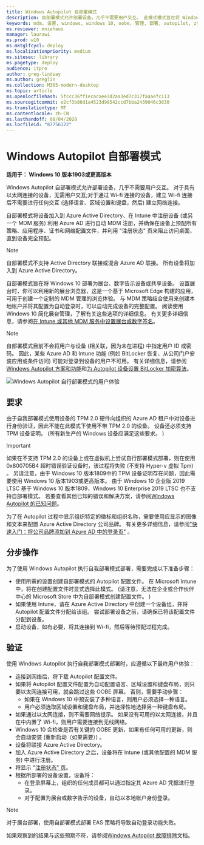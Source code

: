 ```yaml
---
title: Windows Autopilot 自部署模式
description: 自部署模式允许部署设备，几乎不需要用户交互。 此模式模式旨在将 Windows 10 作为展台、数字告示设备或共享设备进行部署。
keywords: mdm, 设置, windows, windows 10, oobe, 管理, 部署, autopilot, ztd, 零接触, 合作伙伴, msfb, intune
ms.reviewer: mniehaus
manager: laurawi
ms.prod: w10
ms.mktglfcycl: deploy
ms.localizationpriority: medium
ms.sitesec: library
ms.pagetype: deploy
audience: itpro
author: greg-lindsay
ms.author: greglin
ms.collection: M365-modern-desktop
ms.topic: article
ms.openlocfilehash: 5fccc36ff1ecacaee3d2aa3ed7c317faaaefc113
ms.sourcegitcommit: e2cf3b80d1a4523d98542ccd7bba2439046c3830
ms.translationtype: MT
ms.contentlocale: zh-CN
ms.lasthandoff: 08/04/2020
ms.locfileid: "87756122"
---
```

# <a name="windows-autopilot-self-deploying-mode"></a>Windows Autopilot 自部署模式

**适用于： Windows 10 版本1903或更高版本**

Windows Autopilot 自部署模式允许部署设备，几乎不需要用户交互。 对于具有以太网连接的设备，无需用户交互;对于通过 Wi-fi 连接的设备，建立 Wi-fi 连接后不需要进行任何交互 (选择语言、区域设置和键盘，然后) 建立网络连接。  

自部署模式将设备加入到 Azure Active Directory、在 Intune 中注册设备 (或另一个 MDM 服务) 利用 Azure AD 进行自动 MDM 注册，并确保在设备上预配所有策略、应用程序、证书和网络配置文件，并利用 "注册状态" 页来阻止访问桌面，直到设备完全预配。 

>[!NOTE]
>自部署模式不支持 Active Directory 联接或混合 Azure AD 联接。  所有设备将加入到 Azure Active Directory。

自部署模式旨在将 Windows 10 部署为展台、数字告示设备或共享设备。 设置展台时，你可以利用新的展台浏览器，这是一个基于 Microsoft Edge 构建的应用，可用于创建一个定制的 MDM 管理的浏览体验。 与 MDM 策略结合使用来创建本地帐户并将其配置为自动登录时，可以自动完成设备的完整配置。 阅读使用 Windows 10 简化展台管理，了解有关这些选项的详细信息。  有关更多详细信息，请参阅[在 Intune 或其他 MDM 服务中设置展台或数字签名](https://docs.microsoft.com/windows/configuration/setup-kiosk-digital-signage#set-up-a-kiosk-or-digital-sign-in-intune-or-other-mdm-service)。

>[!NOTE]
>自部署模式目前不会将用户与设备 (相关联，因为未在进程) 中指定用户 ID 或密码。  因此，某些 Azure AD 和 Intune 功能 (例如 BitLocker 恢复、从公司门户安装应用或条件访问) 可能对登录到设备的用户不可用。 有关详细信息，请参阅[Windows Autopilot 方案和功能](windows-autopilot-scenarios.md)和[为 Autopilot 设备设置 BitLocker 加密算法](bitlocker.md)。

![Windows Autopilot 自行部署模式的用户体验](images/self-deploy-welcome.png)

## <a name="requirements"></a>要求

由于自我部署模式使用设备的 TPM 2.0 硬件向组织的 Azure AD 租户中对设备进行身份验证，因此不能在此模式下使用不带 TPM 2.0 的设备。  设备还必须支持 TPM 设备证明。   (所有新生产的 Windows 设备应满足这些要求。 ) 

>[!IMPORTANT]
>如果在不支持 TPM 2.0 的设备上或在虚拟机上尝试自行部署模式部署，则在使用0x800705B4 超时错误验证设备时，该过程将失败 (不支持 Hyper-v 虚拟 Tpm) 。 另请注意，由于 Windows 10 版本1809中的 TPM 设备证明存在问题，因此需要使用 Windows 10 版本1903或更高版本。 由于 Windows 10 企业版 2019 LTSC 基于 Windows 10 版本1809，Windows 10 Enterprise 2019 LTSC 也不支持自部署模式。 若要查看其他已知的错误和解决方案，请参阅[Windows Autopilot 的已知问题](known-issues.md)。

为了在 Autopilot 过程中显示组织特定的徽标和组织名称，需要使用应显示的图像和文本来配置 Azure Active Directory 公司品牌。  有关更多详细信息，请参阅["快速入门：将公司品牌添加到 Azure AD 中的登录页"](https://docs.microsoft.com/azure/active-directory/fundamentals/customize-branding) 。 

## <a name="step-by-step"></a>分步操作

为了使用 Windows Autopilot 执行自我部署模式部署，需要完成以下准备步骤：

-   使用所需的设置创建自部署模式的 Autopilot 配置文件。  在 Microsoft Intune 中，将在创建配置文件时显式选择此模式。  (请注意，无法在企业或合作伙伴中心的 Microsoft Store 中为自部署模式创建配置文件。 ) 
-   如果使用 Intune，请在 Azure Active Directory 中创建一个设备组，并将 Autopilot 配置文件分配给该组。  尝试部署设备之前，请确保已将该配置文件分配到设备。
-   启动设备，如有必要，将其连接到 Wi-fi，然后等待预配过程完成。

## <a name="validation"></a>验证

使用 Windows Autopilot 执行自我部署模式部署时，应遵循以下最终用户体验：

-   连接到网络后，将下载 Autopilot 配置文件。
-   如果将 Autopilot 配置文件配置为自动配置语言、区域设置和键盘布局，则只要以太网连接可用，就会跳过这些 OOBE 屏幕。  否则，需要手动步骤：
    -   如果在 Windows 10 中预安装了多种语言，则用户必须选择一种语言。
    -   用户必须选取区域设置和键盘布局，并选择性地选择另一种键盘布局。
-   如果通过以太网连接，则不需要网络提示。  如果没有可用的以太网连接，并且在中内置了 Wi-fi，则用户需要连接到无线网络。
-   Windows 10 会检查是否有关键的 OOBE 更新，如果有任何可用的更新，则会自动安装 (重新启动（如果需要）) 。
-   设备将联接 Azure Active Directory。
-   加入 Azure Active Directory 之后，设备将在 Intune (或其他配置的 MDM 服务) 中进行注册。
-   将显示 "[注册状态" 页](enrollment-status.md)。
-   根据所部署的设备设置，设备将：
    -   在登录屏幕上，组织的任何成员都可以通过指定其 Azure AD 凭据进行登录。
    -   对于配置为展台或数字告示的设备，自动以本地帐户身份登录。

>[!NOTE]
>对于展台部署，使用自部署模式部署 EAS 策略将导致自动登录功能失败。 

如果观察到的结果与这些预期不符，请参阅[Windows Autopilot 故障排除](troubleshooting.md)文档。
